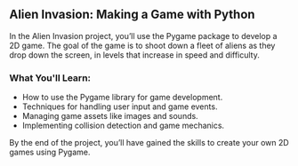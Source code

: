 ## Alien Invasion: Making a Game with Python

In the Alien Invasion project, you’ll use the Pygame package to develop a 2D game. The goal of the game is to shoot down a fleet of aliens as they drop down the screen, in levels that increase in speed and difficulty.

### What You'll Learn:

- How to use the Pygame library for game development.
- Techniques for handling user input and game events.
- Managing game assets like images and sounds.
- Implementing collision detection and game mechanics.

By the end of the project, you’ll have gained the skills to create your own 2D games using Pygame.
